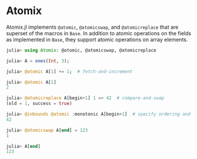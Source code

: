 # Atomix

Atomix.jl implements `@atomic`, `@atomicswap`, and `@atomicreplace` that
are superset of the macros in `Base`.  In addition to atomic operations on the
fields as implemented in `Base`, they support atomic operations on array
elements.

```julia
julia> using Atomix: @atomic, @atomicswap, @atomicreplace

julia> A = ones(Int, 3);

julia> @atomic A[1] += 1;  # fetch-and-increment

julia> @atomic A[1]
2

julia> @atomicreplace A[begin+1] 1 => 42  # compare-and-swap
(old = 1, success = true)

julia> @inbounds @atomic :monotonic A[begin+1]  # specify ordering and skip bound check
42

julia> @atomicswap A[end] = 123
1

julia> A[end]
123
```
